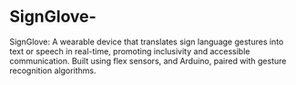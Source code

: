# SignGlove-
SignGlove: A wearable device that translates sign language gestures into text or speech in real-time, promoting inclusivity and accessible communication. Built using flex sensors, and Arduino, paired with gesture recognition algorithms.
